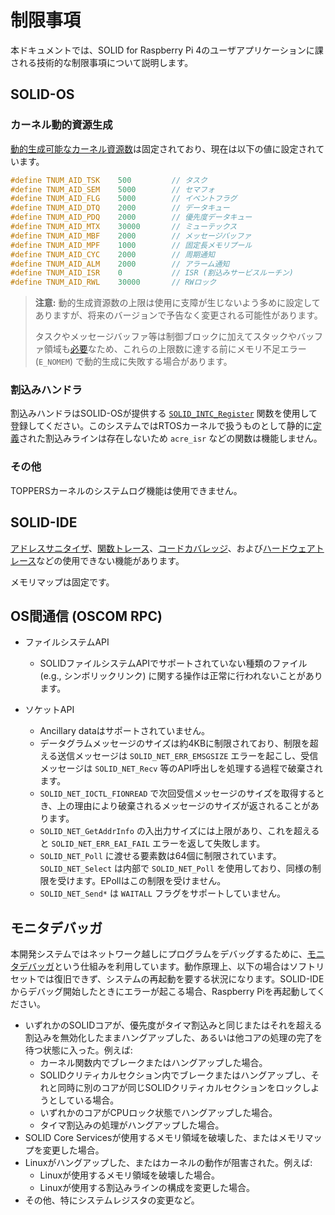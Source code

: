 # 制限事項

本ドキュメントでは、SOLID for Raspberry Pi 4のユーザアプリケーションに課される技術的な制限事項について説明します。


## SOLID-OS

### カーネル動的資源生成

[動的生成可能なカーネル資源数][5]は固定されており、現在は以下の値に設定されています。

```c
#define TNUM_AID_TSK    500         // タスク
#define TNUM_AID_SEM    5000        // セマフォ
#define TNUM_AID_FLG    5000        // イベントフラグ
#define TNUM_AID_DTQ    2000        // データキュー
#define TNUM_AID_PDQ    2000        // 優先度データキュー
#define TNUM_AID_MTX    30000       // ミューテックス
#define TNUM_AID_MBF    2000        // メッセージバッファ
#define TNUM_AID_MPF    1000        // 固定長メモリプール
#define TNUM_AID_CYC    2000        // 周期通知
#define TNUM_AID_ALM    2000        // アラーム通知
#define TNUM_AID_ISR    0           // ISR (割込みサービスルーチン)
#define TNUM_AID_RWL    30000       // RWロック
```

> **注意:** 動的生成資源数の上限は使用に支障が生じないよう多めに設定してありますが、将来のバージョンで予告なく変更される可能性があります。
>
> タスクやメッセージバッファ等は制御ブロックに加えてスタックやバッファ領域も[必要][9]なため、これらの上限数に達する前にメモリ不足エラー (`E_NOMEM`) で動的生成に失敗する場合があります。


### 割込みハンドラ

割込みハンドラはSOLID-OSが提供する [`SOLID_INTC_Register`][6] 関数を使用して登録してください。このシステムではRTOSカーネルで扱うものとして静的に[定義][7]された割込みラインは存在しないため `acre_isr` などの関数は機能しません。


### その他

TOPPERSカーネルのシステムログ機能は使用できません。


## SOLID-IDE

[アドレスサニタイザ][4]、[関数トレース][2]、[コードカバレッジ][8]、および[ハードウェアトレース][3]などの使用できない機能があります。 <!-- RM #3371 #3374 -->

メモリマップは固定です。

<!-- TODO: check if XRay is really unavailable -->


## OS間通信 (OSCOM RPC)

- ファイルシステムAPI
    - SOLIDファイルシステムAPIでサポートされていない種類のファイル (e.g., シンボリックリンク) に関する操作は正常に行われないことがあります。

- ソケットAPI
    - Ancillary dataはサポートされていません。
    - データグラムメッセージのサイズは約4KBに制限されており、制限を超える送信メッセージは `SOLID_NET_ERR_EMSGSIZE` エラーを起こし、受信メッセージは `SOLID_NET_Recv` 等のAPI呼出しを処理する過程で破棄されます。
    - `SOLID_NET_IOCTL_FIONREAD` で次回受信メッセージのサイズを取得するとき、上の理由により破棄されるメッセージのサイズが返されることがあります。
    - `SOLID_NET_GetAddrInfo` の入出力サイズには上限があり、これを超えると `SOLID_NET_ERR_EAI_FAIL` エラーを返して失敗します。
    - `SOLID_NET_Poll` に渡せる要素数は64個に制限されています。<!-- OSCOM_MAX_NFDS -->`SOLID_NET_Select` は内部で `SOLID_NET_Poll` を使用しており、同様の制限を受けます。EPollはこの制限を受けません。
    - `SOLID_NET_Send*` は `WAITALL` フラグをサポートしていません。<!-- RM #3457 -->

## モニタデバッガ

本開発システムではネットワーク越しにプログラムをデバッグするために、[モニタデバッガ][1]という仕組みを利用しています。動作原理上、以下の場合はソフトリセットでは復旧できず、システムの再起動を要する状況になります。SOLID-IDEからデバッグ開始したときにエラーが起こる場合、Raspberry Piを再起動してください。

- いずれかのSOLIDコアが、優先度がタイマ割込みと同じまたはそれを超える割込みを無効化したままハングアップした、あるいは他コアの処理の完了を待つ状態に入った。例えば:
    - カーネル関数内でブレークまたはハングアップした場合。
    - SOLIDクリティカルセクション内でブレークまたはハングアップし、それと同時に別のコアが同じSOLIDクリティカルセクションをロックしようとしている場合。
    - いずれかのコアがCPUロック状態でハングアップした場合。
    - タイマ割込みの処理がハングアップした場合。
- SOLID Core Servicesが使用するメモリ領域を破壊した、またはメモリマップを変更した場合。
- Linuxがハングアップした、またはカーネルの動作が阻害された。例えば:
    - Linuxが使用するメモリ領域を破壊した場合。
    - Linuxが使用する割込みラインの構成を変更した場合。
- その他、特にシステムレジスタの変更など。


[1]: http://solid.kmckk.com/doc/skit/current/os/solution-config.html?highlight=%E3%83%A2%E3%83%8B%E3%82%BF#solid-os
[2]: http://solid.kmckk.com/doc/skit/current/user_guide/function_trace.html
[3]: http://solid.kmckk.com/doc/skit/current/user_guide/hardware_trace.html
[4]: http://solid.kmckk.com/doc/skit/current/user_guide/address_sanitizer.html
[5]: http://solid.kmckk.com/doc/skit/current/os/kernel/kernel_config.html#id68
[6]: http://solid.kmckk.com/doc/skit/current/os/cs/intc.html#c.SOLID_INTC_Register
[7]: http://solid.kmckk.com/doc/skit/current/os/kernel/kernel_config.html#id63
[8]: http://solid.kmckk.com/doc/skit/current/user_guide/code_coverage.html
[9]: http://solid.kmckk.com/doc/skit/current/os/kernel/memory_management/overview.html
